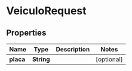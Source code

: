 

# VeiculoRequest

## Properties

Name | Type | Description | Notes
------------ | ------------- | ------------- | -------------
**placa** | **String** |  |  [optional]



